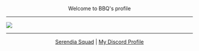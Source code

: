 <p align="center">Welcome to BBQ's profile</p>
<hr>
<img src="https://github-readme-stats.vercel.app/api?username=baybeku" align="center">
<hr>
<p align="center">
  <a href="https://discord.gg/NXz5GQY">Serendia Squad</a>
  |
  <a href="https://discord.com/users/298888568279924746">My Discord Profile</a>
</p>
